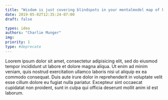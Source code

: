 ```yaml
---
title: "Wisdom is just covering blindspots in your mentalmodel map of knowledge"
date: 2019-05-02T12:35:24-07:00
draft: false

types: idea
authors: "Charlie Munger"
img:
priority: 1
type: #deprecate
---
```


Loorem ipsum dolor sit amet, consectetur adipisicing elit, sed do eiusmod tempor incididunt ut labore et dolore magna aliqua. Ut enim ad minim veniam, quis nostrud exercitation ullamco laboris nisi ut aliquip ex ea commodo consequat. Duis aute irure dolor in reprehenderit in voluptate velit esse cillum dolore eu fugiat nulla pariatur. Excepteur sint occaecat cupidatat non proident, sunt in culpa qui officia deserunt mollit anim id est laborum.
